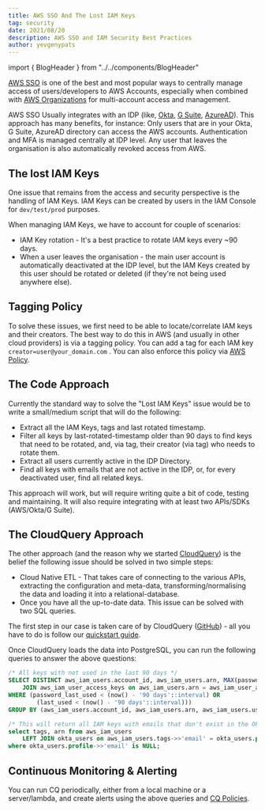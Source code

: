 ```yaml
---
title: AWS SSO And The Lost IAM Keys
tag: security
date: 2021/08/20
description: AWS SSO and IAM Security Best Practices
author: yevgenypats
---
```


import { BlogHeader } from "../../components/BlogHeader"

<BlogHeader/>


[AWS SSO](https://docs.aws.amazon.com/singlesignon/latest/userguide/what-is.html) is one of the best and most popular ways to centrally manage access of users/developers to AWS Accounts, especially when combined with [AWS Organizations](https://aws.amazon.com/organizations/) for multi-account access and management.

AWS SSO Usually integrates with an IDP (like, [Okta](https://aws.amazon.com/blogs/aws/single-sign-on-between-okta-universal-directory-and-aws/), [G Suite](https://aws.amazon.com/blogs/security/how-to-use-g-suite-as-external-identity-provider-aws-sso/), [AzureAD](https://docs.microsoft.com/en-us/azure/active-directory/saas-apps/amazon-web-service-tutorial)). This approach has many benefits, for instance: Only users that are in your Okta, G Suite, AzureAD directory can access the AWS accounts. Authentication and MFA is managed centrally at IDP level. Any user that leaves the organisation is also automatically revoked access from AWS.


## The lost IAM Keys

One issue that remains from the access and security perspective is the handling of IAM Keys. IAM Keys can be created by users in the IAM Console for `dev/test/prod` purposes.

When managing IAM Keys, we have to account for couple of scenarios:

- IAM Key rotation - It's a best practice to rotate IAM keys every ~90 days.
- When a user leaves the organisation - the main user account is automatically deactivated at the IDP level, but the IAM Keys created by this user should be rotated or deleted (if they're not being used anywhere else).

## Tagging Policy

To solve these issues, we first need to be able to locate/correlate IAM keys and their creators. The best way to do this in AWS (and usually in other cloud providers) is via a tagging policy. You can add a tag for each IAM key `creator=user@your_domain.com` . You can also enforce this policy via [AWS Policy](https://docs.aws.amazon.com/organizations/latest/userguide/orgs_manage_policies_tag-policies.html).

## The Code Approach

Currently the standard way to solve the "Lost IAM Keys" issue would be to write a small/medium script that will do the following:

- Extract all the IAM Keys, tags and last rotated timestamp.
- Filter all keys by last-rotated-timestamp older than 90 days to find keys that need to be rotated, and, via tag, their creator (via tag) who needs to rotate them.
- Extract all users currently active in the IDP Directory.
- Find all keys with emails that are not active in the IDP, or, for every deactivated user, find all related keys.

This approach will work, but will require writing quite a bit of code, testing and maintaining. It will also require integrating with at least two APIs/SDKs (AWS/Okta/G Suite).

## The CloudQuery Approach

The other approach (and the reason why we started [CloudQuery](https://github.com/cloudquery/cloudquery)) is the belief the following issue should be solved in two simple steps:

- Cloud Native ETL - That takes care of connecting to the various APIs, extracting the configuration and meta-data, transforming/normalising the data and loading it into a relational-database.
- Once you have all the up-to-date data. This issue can be solved with two SQL queries.

The first step in our case is taken care of by CloudQuery ([GitHub](https://github.com/cloudquery/cloudquery)) - all you have to do is follow our [quickstart guide](/docs/quickstart).

Once CloudQuery loads the data into PostgreSQL, you can run the following queries to answer the above questions:

```sql
/* All keys with not used in the last 90 days */
SELECT DISTINCT aws_iam_users.account_id, aws_iam_users.arn, MAX(password_last_used), aws_iam_users.user_name, access_key_id, MAX(last_used) FROM aws_iam_users
    JOIN aws_iam_user_access_keys on aws_iam_users.arn = aws_iam_user_access_keys.user_arn
WHERE (password_last_used < (now() - '90 days'::interval) OR
        (last_used < (now() - '90 days'::interval))) 
GROUP BY (aws_iam_users.account_id, aws_iam_users.arn, aws_iam_users.user_name, access_key_id);

/* This will return all IAM keys with emails that don't exist in the Okta directory. */
select tags, arn from aws_iam_users
	LEFT JOIN okta_users on aws_iam_users.tags->>'email' = okta_users.profile->>'email'
where okta_users.profile->>'email' is NULL;
```

## Continuous Monitoring & Alerting

You can run CQ periodically, either from a local machine or a server/lambda, and create alerts using the above queries and [CQ Policies](https://www.cloudquery.io/blog/announcing-cloudquery-policies).
